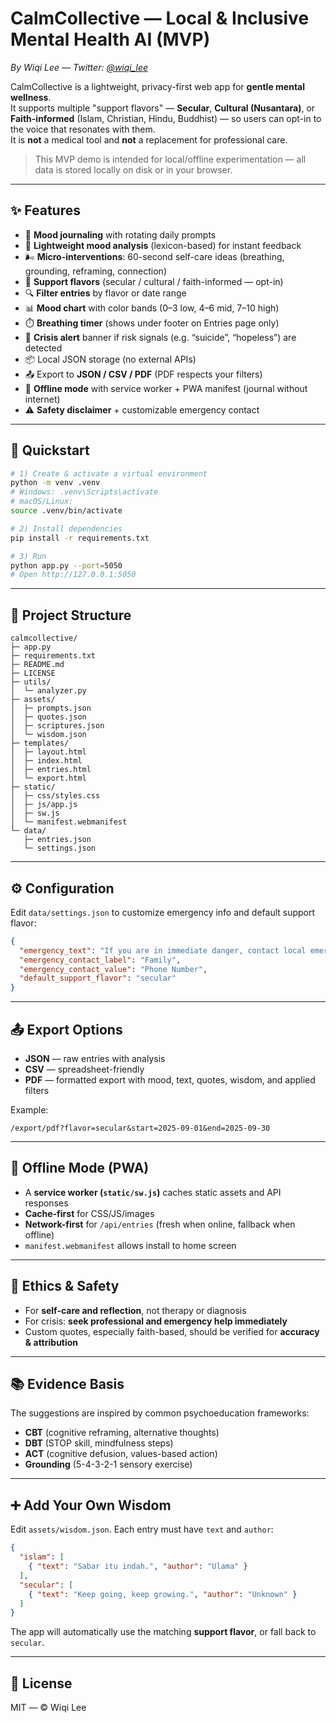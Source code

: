 # CalmCollective — Local & Inclusive Mental Health AI (MVP)

_By Wiqi Lee — Twitter: [@wiqi_lee](https://twitter.com/wiqi_lee)_

CalmCollective is a lightweight, privacy-first web app for **gentle mental wellness**.  
It supports multiple "support flavors" — **Secular**, **Cultural (Nusantara)**, or **Faith-informed**
(Islam, Christian, Hindu, Buddhist) — so users can opt-in to the voice that resonates with them.  
It is **not** a medical tool and **not** a replacement for professional care.

> This MVP demo is intended for local/offline experimentation — all data is stored locally on disk or in your browser.

---

## ✨ Features
- 📝 **Mood journaling** with rotating daily prompts  
- 🤖 **Lightweight mood analysis** (lexicon-based) for instant feedback  
- 🌬️ **Micro-interventions**: 60-second self-care ideas (breathing, grounding, reframing, connection)  
- 💬 **Support flavors** (secular / cultural / faith-informed — opt-in)  
- 🔍 **Filter entries** by flavor or date range  
- 📊 **Mood chart** with color bands (0–3 low, 4–6 mid, 7–10 high)  
- ⏱️ **Breathing timer** (shows under footer on Entries page only)  
- 🚨 **Crisis alert** banner if risk signals (e.g. “suicide”, “hopeless”) are detected  
- 📦 Local JSON storage (no external APIs)  
- 📤 Export to **JSON / CSV / PDF** (PDF respects your filters)  
- 📱 **Offline mode** with service worker + PWA manifest (journal without internet)  
- ⚠️ **Safety disclaimer** + customizable emergency contact  

---

## 🚀 Quickstart
```bash
# 1) Create & activate a virtual environment
python -m venv .venv
# Windows: .venv\Scripts\activate
# macOS/Linux:
source .venv/bin/activate

# 2) Install dependencies
pip install -r requirements.txt

# 3) Run
python app.py --port=5050
# Open http://127.0.0.1:5050
```

---

## 📂 Project Structure
```
calmcollective/
├─ app.py
├─ requirements.txt
├─ README.md
├─ LICENSE
├─ utils/
│  └─ analyzer.py
├─ assets/
│  ├─ prompts.json
│  ├─ quotes.json
│  ├─ scriptures.json
│  └─ wisdom.json
├─ templates/
│  ├─ layout.html
│  ├─ index.html
│  ├─ entries.html
│  └─ export.html
├─ static/
│  ├─ css/styles.css
│  ├─ js/app.js
│  ├─ sw.js
│  └─ manifest.webmanifest
└─ data/
   ├─ entries.json
   └─ settings.json
```

---

## ⚙️ Configuration
Edit `data/settings.json` to customize emergency info and default support flavor:

```json
{
  "emergency_text": "If you are in immediate danger, contact local emergency services.",
  "emergency_contact_label": "Family",
  "emergency_contact_value": "Phone Number",
  "default_support_flavor": "secular"
}
```

---

## 📤 Export Options
- **JSON** — raw entries with analysis  
- **CSV** — spreadsheet-friendly  
- **PDF** — formatted export with mood, text, quotes, wisdom, and applied filters  

Example:  
```
/export/pdf?flavor=secular&start=2025-09-01&end=2025-09-30
```

---

## 📱 Offline Mode (PWA)
- A **service worker (`static/sw.js`)** caches static assets and API responses  
- **Cache-first** for CSS/JS/images  
- **Network-first** for `/api/entries` (fresh when online, fallback when offline)  
- `manifest.webmanifest` allows install to home screen  

---

## 🧘 Ethics & Safety
- For **self-care and reflection**, not therapy or diagnosis  
- For crisis: **seek professional and emergency help immediately**  
- Custom quotes, especially faith-based, should be verified for **accuracy & attribution**  

---

## 📚 Evidence Basis
The suggestions are inspired by common psychoeducation frameworks:  
- **CBT** (cognitive reframing, alternative thoughts)  
- **DBT** (STOP skill, mindfulness steps)  
- **ACT** (cognitive defusion, values-based action)  
- **Grounding** (5-4-3-2-1 sensory exercise)  

---

## ➕ Add Your Own Wisdom
Edit `assets/wisdom.json`. Each entry must have `text` and `author`:

```json
{
  "islam": [
    { "text": "Sabar itu indah.", "author": "Ulama" }
  ],
  "secular": [
    { "text": "Keep going, keep growing.", "author": "Unknown" }
  ]
}
```

The app will automatically use the matching **support flavor**, or fall back to `secular`.

---

## 📜 License
MIT — © Wiqi Lee
